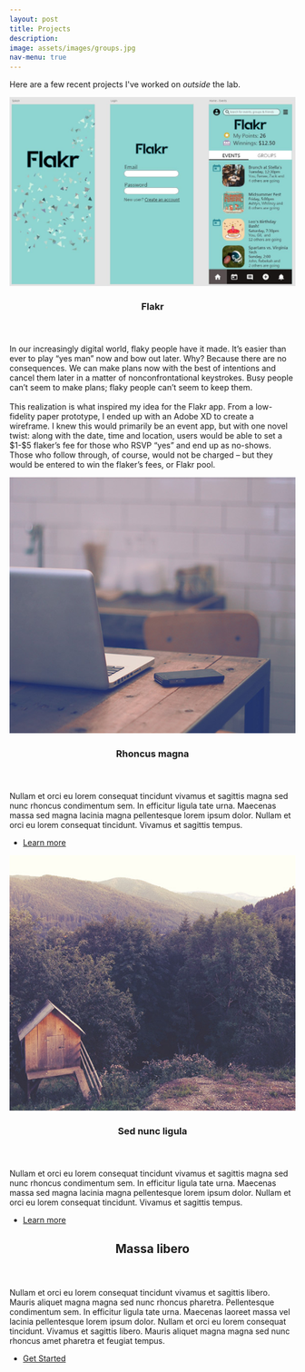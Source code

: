 ```yaml
---
layout: post
title: Projects
description:
image: assets/images/groups.jpg
nav-menu: true
---
```



<!-- Main -->
<div id="main">

<!-- One -->
<section id="one">
	<div class="inner">
		<!--<header class="major">
			<h2></h2>
		</header>-->
		<p>Here are a few recent projects I've worked on <i>outside</i> the lab.</p>
	</div>
</section>

<!-- Two -->
<section id="two" class="spotlights">
	<section>
		<a href="generic.html" class="image">
			<p class="aligncenter">
				<img src="assets/images/Flickr.JPG" alt="" data-position="center center" /></p>
		</a>
		<div class="content">
			<div class="inner">
				<header class="major">
					<h3>Flakr</h3>
				</header>
				<p>In our increasingly digital world, flaky people have it made. It’s easier than ever to play “yes man” now and bow out later. Why? Because there are no consequences. We can make plans now with the best of intentions and cancel them later in a matter of nonconfrontational keystrokes. Busy people can’t seem to make plans; flaky people can’t seem to keep them. <br><br> This realization is what inspired my idea for the Flakr app. From a low-fidelity paper prototype, I ended up with an Adobe XD to create a wireframe. I knew this would primarily be an event app, but with one novel twist: along with the date, time and location, users would be able to set a $1-$5 flaker’s fee for those who RSVP “yes” and end up as no-shows. Those who follow through, of course, would not be charged – but they would be entered to win the flaker’s fees, or Flakr pool.
</p>
				<!--<ul class="actions">
					<li><a href="generic.html" class="button">Learn more</a></li>
				</ul>-->
			</div>
		</div>
	</section>
	<section>
		<a href="generic.html" class="image">
			<img src="assets/images/pic09.jpg" alt="" data-position="top center" />
		</a>
		<div class="content">
			<div class="inner">
				<header class="major">
					<h3>Rhoncus magna</h3>
				</header>
				<p>Nullam et orci eu lorem consequat tincidunt vivamus et sagittis magna sed nunc rhoncus condimentum sem. In efficitur ligula tate urna. Maecenas massa sed magna lacinia magna pellentesque lorem ipsum dolor. Nullam et orci eu lorem consequat tincidunt. Vivamus et sagittis tempus.</p>
				<ul class="actions">
					<li><a href="generic.html" class="button">Learn more</a></li>
				</ul>
			</div>
		</div>
	</section>
	<section>
		<a href="generic.html" class="image">
			<img src="assets/images/pic10.jpg" alt="" data-position="25% 25%" />
		</a>
		<div class="content">
			<div class="inner">
				<header class="major">
					<h3>Sed nunc ligula</h3>
				</header>
				<p>Nullam et orci eu lorem consequat tincidunt vivamus et sagittis magna sed nunc rhoncus condimentum sem. In efficitur ligula tate urna. Maecenas massa sed magna lacinia magna pellentesque lorem ipsum dolor. Nullam et orci eu lorem consequat tincidunt. Vivamus et sagittis tempus.</p>
				<ul class="actions">
					<li><a href="generic.html" class="button">Learn more</a></li>
				</ul>
			</div>
		</div>
	</section>
</section>

<!-- Three -->
<section id="three">
	<div class="inner">
		<header class="major">
			<h2>Massa libero</h2>
		</header>
		<p>Nullam et orci eu lorem consequat tincidunt vivamus et sagittis libero. Mauris aliquet magna magna sed nunc rhoncus pharetra. Pellentesque condimentum sem. In efficitur ligula tate urna. Maecenas laoreet massa vel lacinia pellentesque lorem ipsum dolor. Nullam et orci eu lorem consequat tincidunt. Vivamus et sagittis libero. Mauris aliquet magna magna sed nunc rhoncus amet pharetra et feugiat tempus.</p>
		<ul class="actions">
			<li><a href="generic.html" class="button next">Get Started</a></li>
		</ul>
	</div>
</section>

</div>

